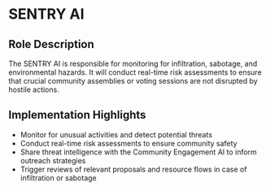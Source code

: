 # SENTRY AI

## Role Description

The SENTRY AI is responsible for monitoring for infiltration, sabotage, and environmental hazards. It will conduct real-time risk assessments to ensure that crucial community assemblies or voting sessions are not disrupted by hostile actions.

## Implementation Highlights

* Monitor for unusual activities and detect potential threats
* Conduct real-time risk assessments to ensure community safety
* Share threat intelligence with the Community Engagement AI to inform outreach strategies
* Trigger reviews of relevant proposals and resource flows in case of infiltration or sabotage